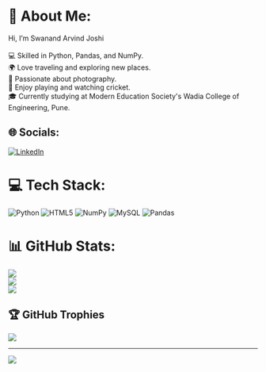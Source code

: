 # 💫 About Me:
Hi, I’m Swanand Arvind Joshi<br><br>💻 Skilled in Python, Pandas, and NumPy.<br>🌍 Love traveling and exploring new places.<br>📸 Passionate about photography.<br>🏏 Enjoy playing and watching cricket.<br>🎓 Currently studying at Modern Education Society's Wadia College of Engineering, Pune.


## 🌐 Socials:
[![LinkedIn](https://img.shields.io/badge/LinkedIn-%230077B5.svg?logo=linkedin&logoColor=white)](https://linkedin.com/in/www.linkedin.com/in/swanand-joshi1212) 

# 💻 Tech Stack:
![Python](https://img.shields.io/badge/python-3670A0?style=flat&logo=python&logoColor=ffdd54) ![HTML5](https://img.shields.io/badge/html5-%23E34F26.svg?style=flat&logo=html5&logoColor=white) ![NumPy](https://img.shields.io/badge/numpy-%23013243.svg?style=flat&logo=numpy&logoColor=white) ![MySQL](https://img.shields.io/badge/mysql-4479A1.svg?style=flat&logo=mysql&logoColor=white) ![Pandas](https://img.shields.io/badge/pandas-%23150458.svg?style=flat&logo=pandas&logoColor=white)
# 📊 GitHub Stats:
![](https://github-readme-stats.vercel.app/api?username=swanandjoshi30&theme=default&hide_border=false&include_all_commits=true&count_private=false)<br/>
![](https://github-readme-streak-stats.herokuapp.com/?user=swanandjoshi30&theme=default&hide_border=false)<br/>
![](https://github-readme-stats.vercel.app/api/top-langs/?username=swanandjoshi30&theme=default&hide_border=false&include_all_commits=true&count_private=false&layout=compact)

## 🏆 GitHub Trophies
![](https://github-profile-trophy.vercel.app/?username=swanandjoshi30&theme=default&no-frame=false&no-bg=false&margin-w=4)

---
[![](https://visitcount.itsvg.in/api?id=swanandjoshi30&icon=0&color=0)](https://visitcount.itsvg.in)

<!-- Proudly created with GPRM ( https://gprm.itsvg.in ) -->
